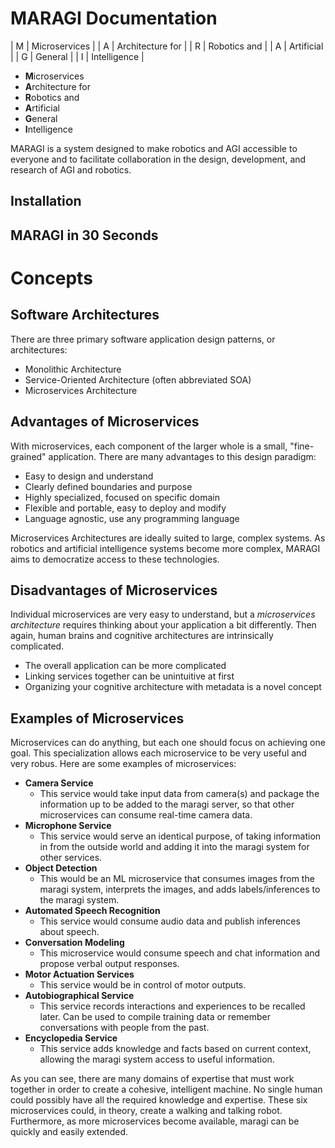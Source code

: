 # MARAGI Documentation

| M | Microservices |
| A | Architecture for |
| R | Robotics and |
| A | Artificial |
| G | General | 
| I | Intelligence |

- **M**icroservices 
- **A**rchitecture for 
- **R**obotics and 
- **A**rtificial 
- **G**eneral 
- **I**ntelligence

MARAGI is a system designed to make robotics and AGI accessible to everyone and to facilitate collaboration in the design, development, and research of AGI and robotics. 

## Installation

## MARAGI in 30 Seconds

# Concepts

## Software Architectures

There are three primary software application design patterns, or architectures:

- Monolithic Architecture
- Service-Oriented Architecture (often abbreviated SOA)
- Microservices Architecture

## Advantages of Microservices

With microservices, each component of the larger whole is a small, "fine-grained" application. There are many advantages to this design paradigm:

- Easy to design and understand
- Clearly defined boundaries and purpose
- Highly specialized, focused on specific domain
- Flexible and portable, easy to deploy and modify
- Language agnostic, use any programming language

Microservices Architectures are ideally suited to large, complex systems. As robotics and artificial intelligence systems become more complex, MARAGI aims to democratize access to these technologies. 

## Disadvantages of Microservices

Individual microservices are very easy to understand, but a *microservices architecture* requires thinking about your application a bit differently. Then again, human brains and cognitive architectures are intrinsically complicated.

- The overall application can be more complicated
- Linking services together can be unintuitive at first
- Organizing your cognitive architecture with metadata is a novel concept

## Examples of Microservices

Microservices can do anything, but each one should focus on achieving one goal. This specialization allows each microservice to be very useful and very robus. Here are some examples of microservices:

- **Camera Service**
  - This service would take input data from camera(s) and package the information up to be added to the maragi server, so that other microservices can consume real-time camera data.
- **Microphone Service**
  - This service would serve an identical purpose, of taking information in from the outside world and adding it into the maragi system for other services.
- **Object Detection**
  - This would be an ML microservice that consumes images from the maragi system, interprets the images, and adds labels/inferences to the maragi system.
- **Automated Speech Recognition**
  - This service would consume audio data and publish inferences about speech.
- **Conversation Modeling**
  - This microservice would consume speech and chat information and propose verbal output responses.
- **Motor Actuation Services**
  - This service would be in control of motor outputs. 
- **Autobiographical Service**
  - This service records interactions and experiences to be recalled later. Can be used to compile training data or remember conversations with people from the past. 
- **Encyclopedia Service**
  - This service adds knowledge and facts based on current context, allowing the maragi system access to useful information. 

As you can see, there are many domains of expertise that must work together in order to create a cohesive, intelligent machine. No single human could possibly have all the required knowledge and expertise. 
These six microservices could, in theory, create a walking and talking robot. Furthermore, as more microservices become available, maragi can be quickly and easily extended. 
